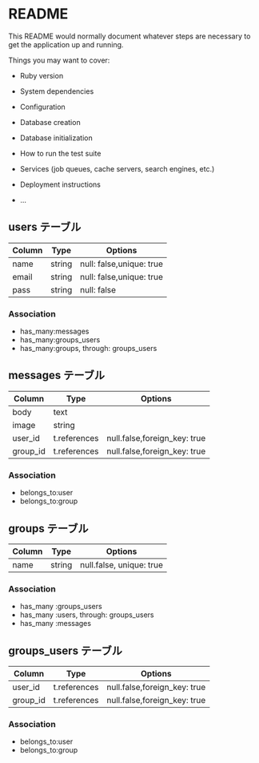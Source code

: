 # README

This README would normally document whatever steps are necessary to get the
application up and running.

Things you may want to cover:

* Ruby version

* System dependencies

* Configuration

* Database creation

* Database initialization

* How to run the test suite

* Services (job queues, cache servers, search engines, etc.)

* Deployment instructions

* ...


## users テーブル
| Column | Type | Options     |
|--------|------|-------------|
|name|string|null: false,unique: true  |
|email|string|null: false,unique: true  |
|pass |string|null: false     |

### Association
- has_many:messages
- has_many:groups_users
- has_many:groups, through: groups_users 


## messages テーブル
| Column | Type | Options     |
|--------|------|-------------|
|body|text|    |
|image |string|               |
|user_id |t.references|null.false,foreign_key: true |
|group_id |t.references|null.false,foreign_key: true |

### Association
- belongs_to:user
- belongs_to:group


## groups テーブル
| Column | Type | Options     |
|--------|------|-------------|
|name |string|null.false, unique: true |


### Association
- has_many :groups_users
- has_many :users, through: groups_users
- has_many :messages


## groups_users テーブル
| Column | Type | Options     |
|--------|------|-------------|
|user_id |t.references|null.false,foreign_key: true |
|group_id |t.references|null.false,foreign_key: true |

### Association
- belongs_to:user
- belongs_to:group